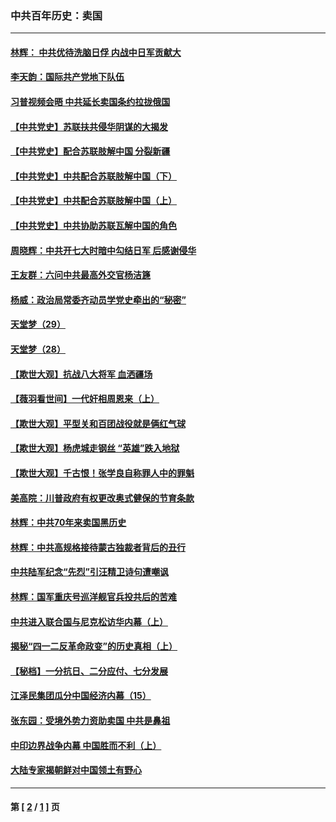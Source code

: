 ### 中共百年历史：卖国
---
#### [林辉： 中共优待洗脑日俘 内战中日军贡献大](../../pages/nf1176117/n13624644.md?08210430) 
#### [李天韵：国际共产党地下队伍](../../pages/nf1176117/n13611808.md?08210430) 
#### [习普视频会晤 中共延长卖国条约拉拢俄国](../../pages/nf1176117/n13060971.md?08210430) 
#### [【中共党史】苏联扶共侵华阴谋的大揭发](../../pages/nf1176117/n13056050.md?08210430) 
#### [【中共党史】配合苏联肢解中国 分裂新疆](../../pages/nf1176117/n13040700.md?08210430) 
#### [【中共党史】中共配合苏联肢解中国（下）](../../pages/nf1176117/n13035660.md?08210430) 
#### [【中共党史】中共配合苏联肢解中国（上）](../../pages/nf1176117/n13030262.md?08210430) 
#### [【中共党史】中共协助苏联瓦解中国的角色](../../pages/nf1176117/n13018109.md?08210430) 
#### [周晓辉：中共开七大时暗中勾结日军 后感谢侵华](../../pages/nf1176117/n12921960.md?08210430) 
#### [王友群：六问中共最高外交官杨洁篪](../../pages/nf1176117/n12836495.md?08210430) 
#### [杨威：政治局常委齐动员学党史牵出的“秘密”](../../pages/nf1176117/n12764642.md?08210430) 
#### [天堂梦（29）](../../pages/nf1176117/n12408465.md?08210430) 
#### [天堂梦（28）](../../pages/nf1176117/n12408309.md?08210430) 
#### [【欺世大观】抗战八大将军 血洒疆场](../../pages/nf1176117/n12357044.md?08210430) 
#### [【薇羽看世间】一代奸相周恩来（上）](../../pages/nf1176117/n12401109.md?08210430) 
#### [【欺世大观】平型关和百团战役就是俩红气球](../../pages/nf1176117/n12359157.md?08210430) 
#### [【欺世大观】杨虎城走钢丝 “英雄”跌入地狱](../../pages/nf1176117/n12358840.md?08210430) 
#### [【欺世大观】千古恨！张学良自称罪人中的罪魁](../../pages/nf1176117/n12358629.md?08210430) 
#### [美高院：川普政府有权更改奥式健保的节育条款](../../pages/nf1176117/n12242171.md?08210430) 
#### [林辉：中共70年来卖国黑历史](../../pages/nf1176117/n11552181.md?08210430) 
#### [林辉：中共高规格接待蒙古独裁者背后的丑行](../../pages/nf1176117/n11225005.md?08210430) 
#### [中共陆军纪念“先烈”引汪精卫诗句遭嘲讽](../../pages/nf1176117/n11153345.md?08210430) 
#### [林辉：国军重庆号巡洋舰官兵投共后的苦难](../../pages/nf1176117/n10997801.md?08210430) 
#### [中共进入联合国与尼克松访华内幕（上）](../../pages/nf1176117/n10138788.md?08210430) 
#### [揭秘“四一二反革命政变”的历史真相（上）](../../pages/nf1176117/n9996650.md?08210430) 
#### [【秘档】一分抗日、二分应付、七分发展](../../pages/nf1176117/n9331484.md?08210430) 
#### [江泽民集团瓜分中国经济内幕（15）](../../pages/nf1176117/n9268584.md?08210430) 
#### [张东园：受境外势力资助卖国 中共是鼻祖](../../pages/nf1176117/n9272480.md?08210430) 
#### [中印边界战争内幕 中国胜而不利（上）](../../pages/nf1176117/n9252458.md?08210430) 
#### [大陆专家揭朝鲜对中国领土有野心](../../pages/nf1176117/n9074056.md?08210430) 

---
#### 第 [ [2](./2.md?08210430) / [1](./1.md?08210430) ] 页
